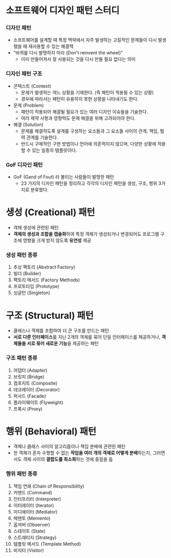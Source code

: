 # 소프트웨어 디자인 패턴 스터디
### 디자인 패턴
* 소프트웨어를 설계할 때 특정 맥락에서 자주 발생하는 고질적인 문제들이 다시 발생했을 때 재사용할 수 있는 해결책
* "바퀴를 다시 발명하지 마라 (Don't reinvent the wheel)"
	* 이미 만들어져서 잘 사용되는 것을 다시 만들 필요 없다는 의미
### 디자인 패턴 구조
* 콘텍스트 (Context)
	* 문제가 발생하는 여느 상황을 기재한다. (즉 패턴이 적용될 수 있는 상황)
	* 경우에 따라서는 패턴이 유용하지 못한 상황을 나타내기도 한다.
* 문제 (Problem)
	* 패턴이 적용되어 해결될 필요가 있는 여러 디자인 이슈들을 기술한다.
	* 여러 제약 사항과 영향력도 문제 해결을 위해 고려되어야 한다.
* 해결 (Solution)
	* 문제를 해결하도록 설계를 구성하는 요소들과 그 요소들 사이의 관계, 책임, 협력 관계를 기술한다.
	* 반드시 구체적인 구현 방법이나 언어에 의존적이지 않으며, 다양한 상황에 적용할 수 있는 일종의 템플릿이다.
### GoF 디자인 패턴
* GoF (Gand of Fout) 라 불리는 사람들이 발명한 패턴
    * 23 가지의 디자인 패턴을 정리하고 각각의 디자인 패턴을 생성, 구조, 행위 3가지로 분류했다.
# 생성 (Creational) 패턴
* 객체 생성에 관련된 패턴
* **객체의 생성과 조합을 캡슐화**하여 특정 객체가 생성되거나 변경되어도 프로그램 구조에 영향을 크게 받지 않도록 **유연성** 제공
### 생성 패턴 종류
1. 추상 팩토리 (Abstract Factory)
2. 빌더 (Builder)
3. 팩토리 메서드 (Factory Methods)
4. 프로토타입 (Prototype)
5. 싱글턴 (Singleton)
# 구조 (Structural) 패턴
* 클래스나 객체를 조합하여 더 큰 구조를 만드는 패턴
* **서로 다른 인터페이스**를 지닌 2개의 객체를 묶어 단일 인터페이스를 제공하거나, **객체들을 서로 묶어 새로운 기능**을 제공하는 패턴
### 구조 패턴 종류
1. 어댑터 (Adapter)
2. 브릿지 (Bridge)
3. 컴포지트 (Composite)
4. 데코레이터 (Decorator)
5. 퍼사드 (Facade)
6. 플라이웨이트 (Flyweight)
7. 프록시 (Proxy)
# 행위 (Behavioral) 패턴
* 객체나 클래스 사이의 알고리즘이나 책임 분배에 관련된 패턴
* 한 객체가 혼자 수행할 수 없는 **작업을 여러 개의 객체로 어떻게 분배**하는지, 그러면서도 객체 사이의 **결합도를 최소화**하는 것에 중점을 둠
### 행위 패턴 종류
1. 책임 연쇄 (Chain of Responsibility)
2. 커맨드 (Command)
3. 인터프리터 (Interpreter)
4. 이터레이터 (Iterator)
5. 미디에이터 (Mediator)
6. 메멘토 (Memento)
7. 옵저버 (Observer)
8. 스테이트 (State)
9. 스트래티지 (Strategy)
10. 템플릿 메서드 (Template Method)
11. 비지터 (Visitor)